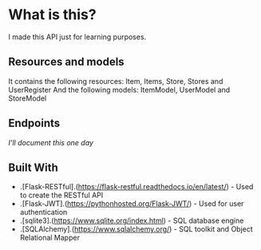# What is this?
I made this API just for learning purposes.

## Resources and models

It contains the following resources: Item, Items, Store, Stores and UserRegister
And the following models: ItemModel, UserModel and StoreModel


## Endpoints
*I'll document this one day*

## Built With

* .[Flask-RESTful].(https://flask-restful.readthedocs.io/en/latest/) - Used to create the RESTful API
* .[Flask-JWT].(https://pythonhosted.org/Flask-JWT/) - Used for user authentication
* .[sqlite3].(https://www.sqlite.org/index.html) - SQL database engine
* .[SQLAlchemy].(https://www.sqlalchemy.org/) - SQL toolkit and Object Relational Mapper
